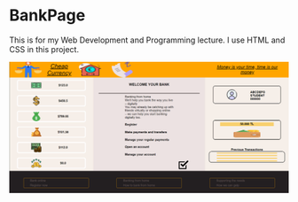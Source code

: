 # BankPage
This is for my Web Development and Programming lecture. I use HTML and CSS in this project.

![banner picture](https://github.com/febete/BankPage/blob/main/pictures/mainpage.png)
